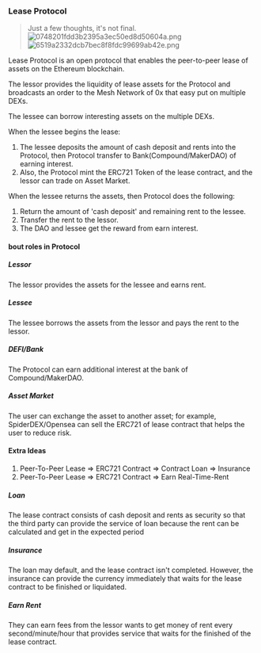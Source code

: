 
### Lease Protocol

> Just a few thoughts, it's not final.
![0748201fdd3b2395a3ec50ed8d50604a.png](evernotecid://CDF55C33-7238-4535-B5BE-A1BF22D80B66/appyinxiangcom/17153978/ENResource/p473)
![6519a2332dcb7bec8f8fdc99699ab42e.png](evernotecid://CDF55C33-7238-4535-B5BE-A1BF22D80B66/appyinxiangcom/17153978/ENResource/p472)

Lease Protocol is an open protocol that enables the peer-to-peer lease of assets on the Ethereum blockchain.

The lessor provides the liquidity of lease assets for the Protocol and broadcasts an order to the Mesh Network of 0x that easy put on multiple DEXs.

The lessee can borrow interesting assets on the multiple DEXs.

When the lessee begins the lease:
1. The lessee deposits the amount of cash deposit and rents into the Protocol, then Protocol transfer to Bank(Compound/MakerDAO) of earning interest.
2. Also, the Protocol mint the ERC721 Token of the lease contract, and the lessor can trade on Asset Market.  

When the lessee returns the assets, then Protocol does the following:
1. Return the amount of 'cash deposit' and remaining rent to the lessee.
2. Transfer the rent to the lessor.
3. The DAO and lessee get the reward from earn interest.


#### bout roles in Protocol
##### Lessor
The lessor provides the assets for the lessee and earns rent.

##### Lessee
The lessee borrows the assets from the lessor and pays the rent to the lessor. 

##### DEFI/Bank
The Protocol can earn additional interest at the bank of Compound/MakerDAO.

##### Asset Market
The user can exchange the asset to another asset; for example, SpiderDEX/Opensea can sell the ERC721 of lease contract that helps the user to reduce risk.

#### Extra Ideas
1. Peer-To-Peer Lease => ERC721 Contract => Contract Loan => Insurance
2. Peer-To-Peer Lease => ERC721 Contract => Earn Real-Time-Rent

##### Loan
The lease contract consists of cash deposit and rents as security so that the third party can provide the service of loan because the rent can be calculated and get in the expected period

##### Insurance
The loan may default, and the lease contract isn't completed. However, the insurance can provide the currency immediately that waits for the lease contract to be finished or liquidated. 

##### Earn Rent 
They can earn fees from the lessor wants to get money of rent every second/minute/hour that provides service that waits for the finished of the lease contract.
